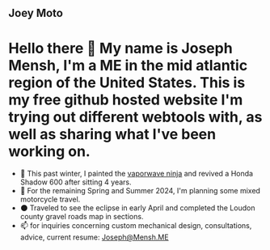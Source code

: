 ## Joey Moto
# Hello there 👋 My name is Joseph Mensh, I'm a ME in the mid atlantic region of the United States. This is my free github hosted website I'm trying out different webtools with, as well as sharing what I've been working on.

- 🌱 This past winter, I painted the [vaporwave ninja](https://imgur.com/fo4UIzM) and revived a Honda Shadow 600 after sitting 4 years.
- 🔭 For the remaining Spring and Summer 2024, I'm planning some mixed motorcycle travel.
- 🌑 Traveled to see the eclipse in early April and completed the Loudon county gravel roads map in sections.
- 📫 for inquiries concerning custom mechanical design, consultations, advice, current resume: [Joseph@Mensh.ME](mailto:joseph@mensh.me) 

<!--
**
Here are some ideas to get you started:

- 🔭 I’m currently working on ...
- 🌱 I’m currently learning ...
- 👯 I’m looking to collaborate on ...
- 🤔 I’m looking for help with ...
- 💬 Ask me about ...
- 📫 How to reach me: ...
- 😄 Pronouns: ...
- ⚡ Fun fact: ...
-->
